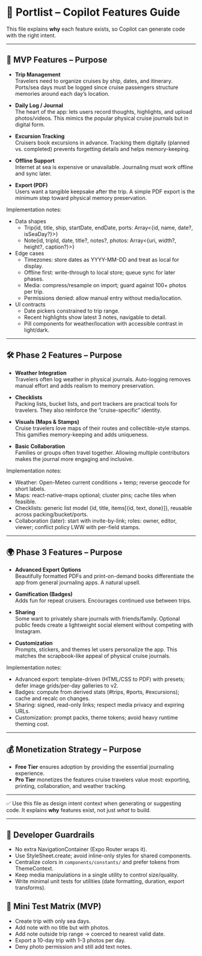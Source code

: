 # 🚢 Portlist – Copilot Features Guide

This file explains **why** each feature exists, so Copilot can generate code with the right intent.

---

## 🎯 MVP Features – Purpose

- **Trip Management**  
  Travelers need to organize cruises by ship, dates, and itinerary. Ports/sea days must be logged since cruise passengers structure memories around each day’s location.

- **Daily Log / Journal**  
  The heart of the app: lets users record thoughts, highlights, and upload photos/videos. This mimics the popular physical cruise journals but in digital form.

- **Excursion Tracking**  
  Cruisers book excursions in advance. Tracking them digitally (planned vs. completed) prevents forgetting details and helps memory-keeping.

- **Offline Support**  
  Internet at sea is expensive or unavailable. Journaling must work offline and sync later.

- **Export (PDF)**  
  Users want a tangible keepsake after the trip. A simple PDF export is the minimum step toward physical memory preservation.

Implementation notes:
- Data shapes
  - Trip{id, title, ship, startDate, endDate, ports: Array<{id, name, date?, isSeaDay?}>}
  - Note{id, tripId, date, title?, notes?, photos: Array<{uri, width?, height?, caption?}>}
- Edge cases
  - Timezones: store dates as YYYY-MM-DD and treat as local for display.
  - Offline first: write-through to local store; queue sync for later phases.
  - Media: compress/resample on import; guard against 100+ photos per trip.
  - Permissions denied: allow manual entry without media/location.
- UI contracts
  - Date pickers constrained to trip range.
  - Recent highlights show latest 3 notes, navigable to detail.
  - Pill components for weather/location with accessible contrast in light/dark.

---

## 🛠️ Phase 2 Features – Purpose

- **Weather Integration**  
  Travelers often log weather in physical journals. Auto-logging removes manual effort and adds realism to memory preservation.

- **Checklists**  
  Packing lists, bucket lists, and port trackers are practical tools for travelers. They also reinforce the “cruise-specific” identity.

- **Visuals (Maps & Stamps)**  
  Cruise travelers love maps of their routes and collectible-style stamps. This gamifies memory-keeping and adds uniqueness.

- **Basic Collaboration**  
  Families or groups often travel together. Allowing multiple contributors makes the journal more engaging and inclusive.

Implementation notes:
- Weather: Open-Meteo current conditions + temp; reverse geocode for short labels.
- Maps: react-native-maps optional; cluster pins; cache tiles when feasible.
- Checklists: generic list model {id, title, items[{id, text, done}]}, reusable across packing/bucket/ports.
- Collaboration (later): start with invite-by-link; roles: owner, editor, viewer; conflict policy LWW with per-field stamps.

---

## 🌍 Phase 3 Features – Purpose

- **Advanced Export Options**  
  Beautifully formatted PDFs and print-on-demand books differentiate the app from general journaling apps. A natural upsell.

- **Gamification (Badges)**  
  Adds fun for repeat cruisers. Encourages continued use between trips.

- **Sharing**  
  Some want to privately share journals with friends/family. Optional public feeds create a lightweight social element without competing with Instagram.

- **Customization**  
  Prompts, stickers, and themes let users personalize the app. This matches the scrapbook-like appeal of physical cruise journals.

Implementation notes:
- Advanced export: template-driven (HTML/CSS to PDF) with presets; defer image grids/per-day galleries to v2.
- Badges: compute from derived stats (#trips, #ports, #excursions); cache and recalc on changes.
- Sharing: signed, read-only links; respect media privacy and expiring URLs.
- Customization: prompt packs, theme tokens; avoid heavy runtime theming cost.

---

## 💰 Monetization Strategy – Purpose

- **Free Tier** ensures adoption by providing the essential journaling experience.
- **Pro Tier** monetizes the features cruise travelers value most: exporting, printing, collaboration, and weather tracking.

---

✅ Use this file as design intent context when generating or suggesting code. It explains **why** features exist, not just *what* to build.

---

## 🧩 Developer Guardrails
- No extra NavigationContainer (Expo Router wraps it).
- Use StyleSheet.create; avoid inline-only styles for shared components.
- Centralize colors in `components/constants/` and prefer tokens from ThemeContext.
- Keep media manipulations in a single utility to control size/quality.
- Write minimal unit tests for utilities (date formatting, duration, export transforms).

## 🧪 Mini Test Matrix (MVP)
- Create trip with only sea days.
- Add note with no title but with photos.
- Add note outside trip range → coerced to nearest valid date.
- Export a 10-day trip with 1–3 photos per day.
- Deny photo permission and still add text notes.

